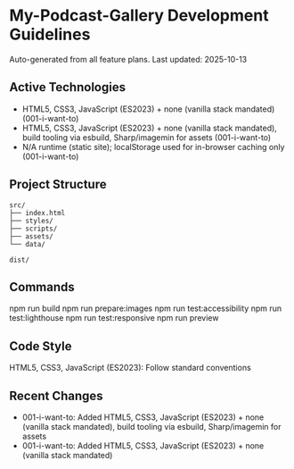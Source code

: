 # My-Podcast-Gallery Development Guidelines

Auto-generated from all feature plans. Last updated: 2025-10-13

## Active Technologies
- HTML5, CSS3, JavaScript (ES2023) + none (vanilla stack mandated) (001-i-want-to)
- HTML5, CSS3, JavaScript (ES2023) + none (vanilla stack mandated), build tooling via esbuild, Sharp/imagemin for assets (001-i-want-to)
- N/A runtime (static site); localStorage used for in-browser caching only (001-i-want-to)

## Project Structure
```
src/
├── index.html
├── styles/
├── scripts/
├── assets/
└── data/

dist/
```

## Commands
npm run build
npm run prepare:images
npm run test:accessibility
npm run test:lighthouse
npm run test:responsive
npm run preview

## Code Style
HTML5, CSS3, JavaScript (ES2023): Follow standard conventions

## Recent Changes
- 001-i-want-to: Added HTML5, CSS3, JavaScript (ES2023) + none (vanilla stack mandated), build tooling via esbuild, Sharp/imagemin for assets
- 001-i-want-to: Added HTML5, CSS3, JavaScript (ES2023) + none (vanilla stack mandated)

<!-- MANUAL ADDITIONS START -->
<!-- MANUAL ADDITIONS END -->
